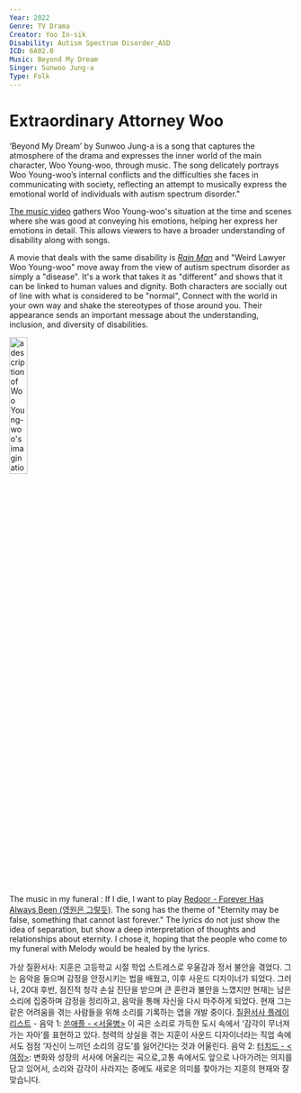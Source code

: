 ```yaml
---
Year: 2022
Genre: TV Drama 
Creator: Yoo In-sik
Disability: Autism Spectrum Disorder_ASD
ICD: 6A02.0
Music: Beyond My Dream
Singer: Sunwoo Jung-a
Type: Folk
---
```


# Extraordinary Attorney Woo

‘Beyond My Dream’ by Sunwoo Jung-a is a song that captures the atmosphere of the drama and expresses the inner world of the main character, Woo Young-woo, through music. The song delicately portrays Woo Young-woo’s internal conflicts and the difficulties she faces in communicating with society, reflecting an attempt to musically express the emotional world of individuals with autism spectrum disorder."

[The music video](https://youtu.be/LPZDKf29IRs?si=rj5f1zN6zpp6gbAu) gathers Woo Young-woo's situation at the time and scenes where she was good at conveying his emotions, helping her express her emotions in detail. This allows viewers to have a broader understanding of disability along with songs.

A movie that deals with the same disability is [*Rain Man*](ahn_ire.md) and "Weird Lawyer Woo Young-woo" move away from the view of autism spectrum disorder as simply a "disease". It's a work that takes it as "different" and shows that it can be linked to human values and dignity. Both characters are socially out of line with what is considered to be "normal", Connect with the world in your own way and shake the stereotypes of those around you. Their appearance sends an important message about the understanding, inclusion, and diversity of disabilities.

<img src="./hhoa1r_image.png" alt="a description of Woo Young-woo's imagination" style="width:25%;">

The music in my funeral : If I die, I want to play [Redoor - Forever Has Always Been (영원은 그렇듯)](https://youtu.be/JNy_pVfs6yQ?si=rfGLRGix7L4gmVWT). The song has the theme of "Eternity may be false, something that cannot last forever." The lyrics do not just show the idea of separation, but show a deep interpretation of thoughts and relationships about eternity. I chose it, hoping that the people who come to my funeral with Melody would be healed by the lyrics.

가상 질환서사: 지훈은 고등학교 시절 학업 스트레스로 우울감과 정서 불안을 겪었다. 그는 음악을 들으며 감정을 안정시키는 법을 배웠고, 이후 사운드 디자이너가 되었다. 그러나, 20대 후반, 점진적 청각 손실 진단을 받으며 큰 혼란과 불안을 느꼈지만 현재는 남은 소리에 집중하며 감정을 정리하고, 음악을 통해 자신을 다시 마주하게 되었다. 현재 그는 같은 어려움을 겪는 사람들을 위해 소리를 기록하는 앱을 개발 중이다. [질환서사 플레이리스트](https://www.youtube.com/watch?v=WEKb5xYWxkM&list=PL2uYPO8ZKKRg-Wv9KlXROz_lwG987Eddz&pp=gAQB) - 음악 1: [쏜애플 - <서울병>](https://www.youtube.com/watch?v=WEKb5xYWxkM&list=RDWEKb5xYWxkM&start_radio=1&t=3s) 이 곡은 소리로 가득한 도시 속에서 ‘감각이 무너져가는 자아’를 표현하고 있다. 청력의 상실을 겪는 지훈이 사운드 디자이너라는 직업 속에서도 점점 ‘자신이 느끼던 소리의 감도’를 잃어간다는 것과 어울린다. 음악 2: [터치드 - <여정>](https://youtu.be/KvpRaivbFYM?si=HnqvQmITXt2yKaSE): 변화와 성장의 서사에 어울리는 곡으로,고통 속에서도 앞으로 나아가려는 의지를 담고 있어서, 소리와 감각이 사라지는 중에도 새로운 의미를 찾아가는 지훈의 현재와 잘 맞습니다.

